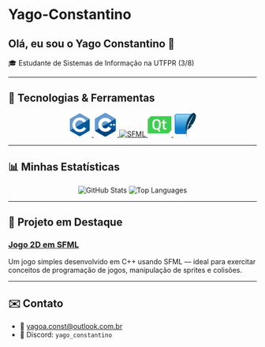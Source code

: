 # Yago-Constantino

## Olá, eu sou o Yago Constantino 👋

🎓 Estudante de Sistemas de Informação na UTFPR (3/8)

---

## 🚧 Tecnologias & Ferramentas

<p align="center">
  <a href="https://en.cppreference.com/w/c/language/history">
    <img src="https://raw.githubusercontent.com/devicons/devicon/master/icons/c/c-original.svg" alt="C" width="48" height="48"/>
  </a>
  <a href="https://isocpp.org/">
    <img src="https://raw.githubusercontent.com/devicons/devicon/master/icons/cplusplus/cplusplus-original.svg" alt="C++" width="48" height="48"/>
  </a>
  <a href="https://www.sfml-dev.org/">
    <img src="https://raw.githubusercontent.com/devicons/devicon/master/icons/sfml/sfml-original.svg" alt="SFML" width="48" height="48"/>
  </a>
  <a href="https://www.qt.io/">
    <img src="https://raw.githubusercontent.com/devicons/devicon/master/icons/qt/qt-original.svg" alt="Qt" width="48" height="48"/>
  </a>
  <a href="https://www.sqlite.org/">
    <img src="https://raw.githubusercontent.com/devicons/devicon/master/icons/sqlite/sqlite-original.svg" alt="SQLite" width="48" height="48"/>
  </a>
</p>

---

## 📊 Minhas Estatísticas

<p align="center">
  <img src="https://github-readme-stats.vercel.app/api?username=YagoConstantino&show_icons=true&theme=tokyonight&hide_border=true" alt="GitHub Stats" width="49%"/>
  <img src="https://github-readme-stats.vercel.app/api/top-langs/?username=YagoConstantino&layout=compact&theme=tokyonight&hide_border=true" alt="Top Languages" width="49%"/>
</p>

---

## 🚀 Projeto em Destaque

### [Jogo 2D em SFML](https://github.com/YagoConstantino/Jogo_TecProg)  
Um jogo simples desenvolvido em C++ usando SFML — ideal para exercitar conceitos de programação de jogos, manipulação de sprites e colisões.

---

## ✉️ Contato

- 📧 yagoa.const@outlook.com.br  
- 💬 Discord: `yago_constantino`
